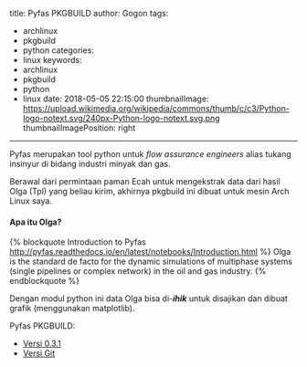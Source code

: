 title: Pyfas PKGBUILD
author: Gogon
tags:
  - archlinux
  - pkgbuild
  - python
categories:
  - linux
keywords:
  - archlinux
  - pkgbuild
  - python
  - linux
date: 2018-05-05 22:15:00
thumbnailImage: https://upload.wikimedia.org/wikipedia/commons/thumb/c/c3/Python-logo-notext.svg/240px-Python-logo-notext.svg.png
thumbnailImagePosition: right
---
Pyfas merupakan tool python untuk _flow assurance engineers_ alias tukang insinyur di bidang industri minyak dan gas. 
<!-- more -->

Berawal dari permintaan paman Ecah untuk mengekstrak data dari hasil Olga (Tpl) yang beliau kirim, akhirnya pkgbuild ini dibuat untuk mesin Arch Linux saya.

#### Apa itu Olga?

{% blockquote Introduction to Pyfas http://pyfas.readthedocs.io/en/latest/notebooks/Introduction.html %}
Olga is the standard de facto for the dynamic simulations of multiphase systems (single pipelines or complex network) in the oil and gas industry.
{% endblockquote %}

Dengan modul python ini data Olga bisa di-**_ihik_** untuk disajikan dan dibuat grafik (menggunakan matplotlib).

Pyfas PKGBUILD:
* [Versi 0.3.1](https://github.com/go2n/archlinux-pkgbuild/tree/master/python-pyfas)
* [Versi Git](https://github.com/go2n/archlinux-pkgbuild/tree/master/python-pyfas-git)
